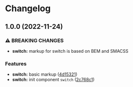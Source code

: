 # Changelog

## 1.0.0 (2022-11-24)


### ⚠ BREAKING CHANGES

* **switch:** markup for switch is based on BEM and SMACSS

### Features

* **switch:** basic markup ([4d15321](https://github.com/bingxueshuang/iskios/commit/4d153216cd93cb4c217e172e9879baed0b402941))
* **switch:** init component `switch` ([2c768c1](https://github.com/bingxueshuang/iskios/commit/2c768c121e10b440dd9d2bae530158313f7183b7))
